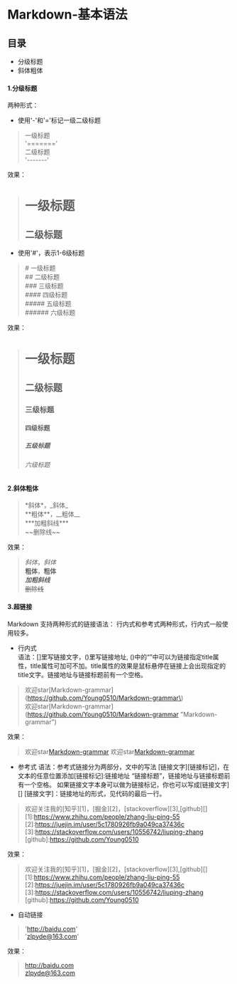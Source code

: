 # Markdown-基本语法
## 目录
- 分级标题
- 斜体粗体

#### 1.分级标题
两种形式：
+ 使用'-'和'='标记一级二级标题
> 一级标题  
> '======='  
> 二级标题  
> '-------'  

效果：
> 一级标题  
> ========  
> 二级标题  
> --------  

+ 使用'#'，表示1-6级标题
> \# 一级标题  
> \## 二级标题  
> \### 三级标题  
> \#### 四级标题  
> \##### 五级标题  
> \###### 六级标题  

效果：
> # 一级标题
> ## 二级标题
> ### 三级标题
> #### 四级标题
> ##### 五级标题
> ###### 六级标题

#### 2.斜体粗体

> \*斜体\*，\_斜体\_  
> \*\*粗体\*\*，\_\_粗体\_\_  
> \*\*\*加粗斜线\*\*\*   
> \~\~删除线\~\~

效果：
> *斜体*，_斜体_  
> **粗体**，__粗体__  
> ***加粗斜线***  
> ~~删除线~~

#### 3.超链接
Markdown 支持两种形式的链接语法： 行内式和参考式两种形式，行内式一般使用较多。  
+ 行内式  
语法：[]里写链接文字，()里写链接地址, ()中的“”中可以为链接指定title属性，title属性可加可不加。title属性的效果是鼠标悬停在链接上会出现指定的 title文字。链接地址与链接标题前有一个空格。
> 欢迎star\[Markdown-grammar\]\(https://github.com/Young0510/Markdown-grammar\)  
> 欢迎star\[Markdown-grammar\]\(https://github.com/Young0510/Markdown-grammar "Markdown-grammar"\)  

效果：
> 欢迎star[Markdown-grammar](https://github.com/Young0510/Markdown-grammar)
> 欢迎star[Markdown-grammar](https://github.com/Young0510/Markdown-grammar "Markdown-grammar")  
+ 参考式
语法：参考式链接分为两部分，文中的写法 [链接文字][链接标记]，在文本的任意位置添加[链接标记]:链接地址 “链接标题”，链接地址与链接标题前有一个空格。
如果链接文字本身可以做为链接标记，你也可以写成[链接文字][] [链接文字]：链接地址的形式，见代码的最后一行。

> 欢迎关注我的\[知乎\]\[1\]，\[掘金\]\[2\]，\[stackoverflow\]\[3\],\[github\]\[\]  
> \[1\]:https://www.zhihu.com/people/zhang-liu-ping-55
> \[2\]:https://juejin.im/user/5c1780926fb9a049ca37436c
> \[3\]:https://stackoverflow.com/users/10556742/liuping-zhang
> \[github\]:https://github.com/Young0510  

效果：
> 欢迎关注我的[知乎][1]，[掘金][2]，[stackoverflow][3],[github][]  
> [1]:https://www.zhihu.com/people/zhang-liu-ping-55
> [2]:https://juejin.im/user/5c1780926fb9a049ca37436c
> [3]:https://stackoverflow.com/users/10556742/liuping-zhang
> [github]:https://github.com/Young0510  
+ 自动链接
> '<http://baidu.com>'  
> '<zlpyde@163.com>' 

效果：
> <http://baidu.com>  
> <zlpyde@163.com> 
 
